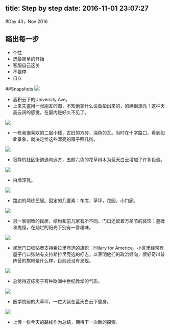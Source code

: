 title: Step by step
date: 2016-11-01 23:07:27
---
#Day 43，Nov 2016
## 踏出每一步
- 个性
- 选最简单的开始
- 客服自己这关
- 不要停
- 自立


##Snapshots
![](./11012016/1)
- 高积云下的University Ave。
- 上来先盗用一张朋友的图，不知他拿什么设备拍出来的，的确很漂亮！这种天高云阔的感觉，在国内是好久不见了。

![](./11012016/6)
- 一栋我很喜欢的二层小楼，古旧的方砖，深色的瓦。当时在十字路口，看到如此景象，就决定给这些漂亮的房子照几张。

![](./11012016/7)
- 寂静的社区街道通向远方，五颜六色的花草树木为蓝天白云增加了许多色调。

![](./11012016/8)
- 白墙深瓦。

![](./11012016/10)
- 路边的两栋民居。固定的几要素：车库，草坪，花园，小门廊。

![](./11012016/11)
- 另一家别致的民居，结构和前几家有所不同。门口还留着万圣节的装饰：墓碑和鬼怪，在灿烂的阳光下别有一番趣味。

![](./11012016/12) 
- 民居门口张贴者支持希拉里竞选的旗帜：Hillary for America。小区里经常有屋子门口张贴有支持希拉里竞选的标志，以表明他们的政治倾向，很好奇川普阵营的旗帜是什么样，目前还没有发现。

![](./11012016/13)
- 总觉得这栋房子有种欧洲中世纪教堂的气质。

![](./11012016/14)
- 医学院前的大草坪，一位大叔在蓝天白云下健身。

![](./11012016/16)
- 上传一张今天的路线作为总结，期待下一次新的探索。